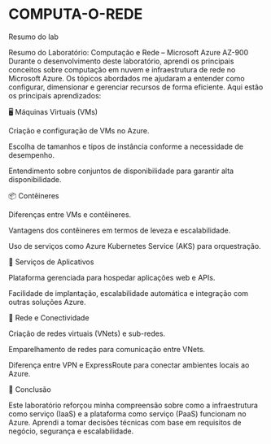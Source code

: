 # COMPUTA-O-REDE
Resumo do lab

Resumo do Laboratório: Computação e Rede – Microsoft Azure AZ-900
Durante o desenvolvimento deste laboratório, aprendi os principais conceitos sobre computação em nuvem e infraestrutura de rede no Microsoft Azure. Os tópicos abordados me ajudaram a entender como configurar, dimensionar e gerenciar recursos de forma eficiente. Aqui estão os principais aprendizados:

🖥️ Máquinas Virtuais (VMs)

Criação e configuração de VMs no Azure.

Escolha de tamanhos e tipos de instância conforme a necessidade de desempenho.

Entendimento sobre conjuntos de disponibilidade para garantir alta disponibilidade.

📦 Contêineres

Diferenças entre VMs e contêineres.

Vantagens dos contêineres em termos de leveza e escalabilidade.

Uso de serviços como Azure Kubernetes Service (AKS) para orquestração.

🚀 Serviços de Aplicativos

Plataforma gerenciada para hospedar aplicações web e APIs.

Facilidade de implantação, escalabilidade automática e integração com outras soluções Azure.

🔗 Rede e Conectividade

Criação de redes virtuais (VNets) e sub-redes.

Emparelhamento de redes para comunicação entre VNets.

Diferença entre VPN e ExpressRoute para conectar ambientes locais ao Azure.

📘 Conclusão

Este laboratório reforçou minha compreensão sobre como a infraestrutura como serviço (IaaS) e a plataforma como serviço (PaaS) funcionam no Azure. Aprendi a tomar decisões técnicas com base em requisitos de negócio, segurança e escalabilidade.
